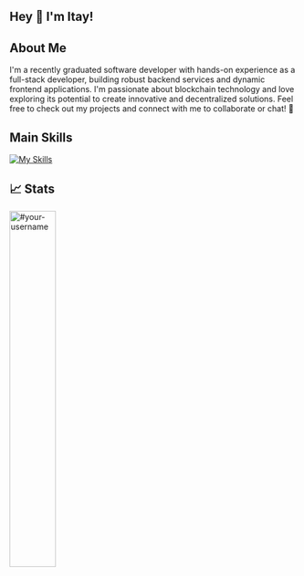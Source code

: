 ## Hey 👋 I'm Itay! 

## About Me

I'm a recently graduated software developer with hands-on experience as a full-stack developer, building robust backend services and dynamic frontend applications. I'm passionate about blockchain technology and love exploring its potential to create innovative and decentralized solutions. Feel free to check out my projects and connect with me to collaborate or chat! 🚀

## Main Skills
[![My Skills](https://skillicons.dev/icons?i=js,html,css,react,angular,java,cs,dotnet,cypress,solidity,docker,azure)](https://skillicons.dev)


## 📈 Stats
<span>
  <img width="40%" src="https://github-readme-stats.vercel.app/api/top-langs?username=nudeli&show_icons=true&theme=buefy&title_color=333d29&text_color=414833&bg_color=ffffff&locale=en&layout=compact&hide_border=true" alt="#your-username" />
</span>

<!--
**nudeli/nudeli** is a ✨ _special_ ✨ repository because its `README.md` (this file) appears on your GitHub profile.

Here are some ideas to get you started:

- 🔭 I’m currently working on ...
- 🌱 I’m currently learning ...
- 👯 I’m looking to collaborate on ...
- 🤔 I’m looking for help with ...
- 💬 Ask me about ...
- 📫 How to reach me: ...
- 😄 Pronouns: ...
- ⚡ Fun fact: ...
-->

